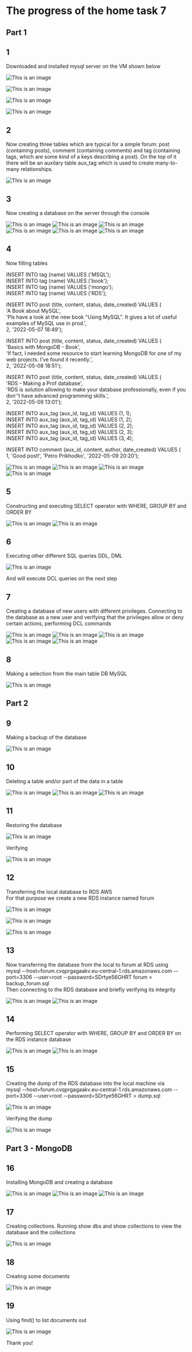  # The progress of the home task 7

   ## Part 1
 
 ## 1
Downloaded and installed mysql server on the VM shown below

![This is an image](https://github.com/Ihor-2022/DevOps_online_Kyiv_2022Q1Q2/blob/master/m7/001.png)

![This is an image](https://github.com/Ihor-2022/DevOps_online_Kyiv_2022Q1Q2/blob/master/m7/002.png)

![This is an image](https://github.com/Ihor-2022/DevOps_online_Kyiv_2022Q1Q2/blob/master/m7/003.png)

![This is an image](https://github.com/Ihor-2022/DevOps_online_Kyiv_2022Q1Q2/blob/master/m7/004.png)

 ## 2
Now creating three tables which are typical for a simple forum: post (containing posts), comment (containing comments) and tag (containing tags, which are some kind of a keys describing a post). 
On the top of it there will be an auxilary table aux_tag which is used to create many-to-many relationships. 

![This is an image](https://github.com/Ihor-2022/DevOps_online_Kyiv_2022Q1Q2/blob/master/m7/004-1.png)

 ## 3
 Now creating a database on the server through the console

![This is an image](https://github.com/Ihor-2022/DevOps_online_Kyiv_2022Q1Q2/blob/master/m7/005.png)
![This is an image](https://github.com/Ihor-2022/DevOps_online_Kyiv_2022Q1Q2/blob/master/m7/006.png)
![This is an image](https://github.com/Ihor-2022/DevOps_online_Kyiv_2022Q1Q2/blob/master/m7/007.png)
![This is an image](https://github.com/Ihor-2022/DevOps_online_Kyiv_2022Q1Q2/blob/master/m7/008.png)
![This is an image](https://github.com/Ihor-2022/DevOps_online_Kyiv_2022Q1Q2/blob/master/m7/009.png)
![This is an image](https://github.com/Ihor-2022/DevOps_online_Kyiv_2022Q1Q2/blob/master/m7/010.png)

  ## 4
Now filling tables

INSERT INTO tag (name) VALUES ('MSQL');  
INSERT INTO tag (name) VALUES ('book');  
INSERT INTO tag (name) VALUES ('mongo');  
INSERT INTO tag (name) VALUES ('RDS');

INSERT INTO post (title, content, status, date_created) VALUES (  
   'A Book about MySQL',  
   'Pls have a look at the new book "Using MySQL". It gives a lot of useful examples of MySQL use in prod.',  
    2, '2022-05-07 18:49');

INSERT INTO post (title, content, status, date_created) VALUES (  
   'Basics with MongoDB - Book',  
   'If fact, I needed some resource to start learning MongoDB for one of my web projects. I’ve found it recently.',  
    2, '2022-05-08 18:51');

INSERT INTO post (title, content, status, date_created) VALUES (  
   'RDS - Making a Prof database',  
    'RDS is solution allowing to make your database professionally, even if you don''t have advanced programming skills.',  
     2, '2022-05-09 13:01');

INSERT INTO aux_tag (aux_id, tag_id) VALUES (1, 1);  
INSERT INTO aux_tag (aux_id, tag_id) VALUES (1, 2);  
INSERT INTO aux_tag (aux_id, tag_id) VALUES (2, 2);  
INSERT INTO aux_tag (aux_id, tag_id) VALUES (2, 3);  
INSERT INTO aux_tag (aux_id, tag_id) VALUES (3, 4); 

INSERT INTO comment (aux_id, content, author, date_created) VALUES (  
    1, 'Good post!', 'Petro Prikhodko', '2022-05-09 20:20');

![This is an image](https://github.com/Ihor-2022/DevOps_online_Kyiv_2022Q1Q2/blob/master/m7/011.png)
![This is an image](https://github.com/Ihor-2022/DevOps_online_Kyiv_2022Q1Q2/blob/master/m7/012.png)
![This is an image](https://github.com/Ihor-2022/DevOps_online_Kyiv_2022Q1Q2/blob/master/m7/013.png)
![This is an image](https://github.com/Ihor-2022/DevOps_online_Kyiv_2022Q1Q2/blob/master/m7/014.png)

 ## 5
Constructing and executing SELECT operator with WHERE, GROUP BY and ORDER BY

![This is an image](https://github.com/Ihor-2022/DevOps_online_Kyiv_2022Q1Q2/blob/master/m7/015.png)
![This is an image](https://github.com/Ihor-2022/DevOps_online_Kyiv_2022Q1Q2/blob/master/m7/016.png)

 ## 6
 Executing other different SQL queries DDL, DML

![This is an image](https://github.com/Ihor-2022/DevOps_online_Kyiv_2022Q1Q2/blob/master/m7/017.png)

And will execute DCL queries on the next step

 ## 7
Creating a database of new users with different privileges. Connecting to the database as a new user and verifying that the privileges allow or deny certain actions, performing DCL commands

![This is an image](https://github.com/Ihor-2022/DevOps_online_Kyiv_2022Q1Q2/blob/master/m7/018.png)
![This is an image](https://github.com/Ihor-2022/DevOps_online_Kyiv_2022Q1Q2/blob/master/m7/019.png)
![This is an image](https://github.com/Ihor-2022/DevOps_online_Kyiv_2022Q1Q2/blob/master/m7/020.png)
![This is an image](https://github.com/Ihor-2022/DevOps_online_Kyiv_2022Q1Q2/blob/master/m7/021.png)
![This is an image](https://github.com/Ihor-2022/DevOps_online_Kyiv_2022Q1Q2/blob/master/m7/022.png)

 ## 8
Making a selection from the main table DB MySQL

![This is an image](https://github.com/Ihor-2022/DevOps_online_Kyiv_2022Q1Q2/blob/master/m7/023.png)

   ## Part 2

 ## 9
Making a backup of the database

![This is an image](https://github.com/Ihor-2022/DevOps_online_Kyiv_2022Q1Q2/blob/master/m7/024.png)

 ## 10
Deleting a table and/or part of the data in a table

![This is an image](https://github.com/Ihor-2022/DevOps_online_Kyiv_2022Q1Q2/blob/master/m7/025.png)
![This is an image](https://github.com/Ihor-2022/DevOps_online_Kyiv_2022Q1Q2/blob/master/m7/026.png)
![This is an image](https://github.com/Ihor-2022/DevOps_online_Kyiv_2022Q1Q2/blob/master/m7/027.png)

 ## 11
 Restoring the database

![This is an image](https://github.com/Ihor-2022/DevOps_online_Kyiv_2022Q1Q2/blob/master/m7/028.png)

Verifying

![This is an image](https://github.com/Ihor-2022/DevOps_online_Kyiv_2022Q1Q2/blob/master/m7/029.png)

 ## 12
Transferring the local database to RDS AWS  
For that purpose we create a new RDS instance named forum

![This is an image](https://github.com/Ihor-2022/DevOps_online_Kyiv_2022Q1Q2/blob/master/m7/030.png)

![This is an image](https://github.com/Ihor-2022/DevOps_online_Kyiv_2022Q1Q2/blob/master/m7/031.png)

![This is an image](https://github.com/Ihor-2022/DevOps_online_Kyiv_2022Q1Q2/blob/master/m7/032.png)

 ## 13
Now transferring the database from the local to forum at RDS using  
mysql --host=forum.cvqprgagaakv.eu-central-1.rds.amazonaws.com --port=3306 --user=root --password=SDrtye56GHRT forum < backup_forum.sql  
Then connecting to the RDS database and briefly verifying its integrity

![This is an image](https://github.com/Ihor-2022/DevOps_online_Kyiv_2022Q1Q2/blob/master/m7/033.png)
![This is an image](https://github.com/Ihor-2022/DevOps_online_Kyiv_2022Q1Q2/blob/master/m7/034.png)

 ## 14
Performing SELECT operator with WHERE, GROUP BY and ORDER BY on the RDS instance database

![This is an image](https://github.com/Ihor-2022/DevOps_online_Kyiv_2022Q1Q2/blob/master/m7/035.png)
![This is an image](https://github.com/Ihor-2022/DevOps_online_Kyiv_2022Q1Q2/blob/master/m7/036.png)

 ## 15
Creating the dump of the RDS database into the local machine via  
mysql --host=forum.cvqprgagaakv.eu-central-1.rds.amazonaws.com --port=3306 --user=root --password=SDrtye56GHRT > dump.sql

![This is an image](https://github.com/Ihor-2022/DevOps_online_Kyiv_2022Q1Q2/blob/master/m7/037.png)

Verifying the dump

![This is an image](https://github.com/Ihor-2022/DevOps_online_Kyiv_2022Q1Q2/blob/master/m7/038.png)

   ## Part 3 - MongoDB

 ## 16
Installing MongoDB and creating a database

![This is an image](https://github.com/Ihor-2022/DevOps_online_Kyiv_2022Q1Q2/blob/master/m7/039.png)
![This is an image](https://github.com/Ihor-2022/DevOps_online_Kyiv_2022Q1Q2/blob/master/m7/040.png)
![This is an image](https://github.com/Ihor-2022/DevOps_online_Kyiv_2022Q1Q2/blob/master/m7/041.png)

 ## 17 
Creating collections. Running show dbs and show collections to view the database and the collections

![This is an image](https://github.com/Ihor-2022/DevOps_online_Kyiv_2022Q1Q2/blob/master/m7/042.png)

 ## 18 
Creating some documents

![This is an image](https://github.com/Ihor-2022/DevOps_online_Kyiv_2022Q1Q2/blob/master/m7/043.png)

 ## 19 
Using find() to list documents out

![This is an image](https://github.com/Ihor-2022/DevOps_online_Kyiv_2022Q1Q2/blob/master/m7/044.png)

Thank you!
